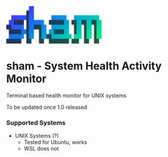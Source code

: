<img src="images/sham.png" height="100" alt="sham">

# sham - System Health Activity Monitor
Terminal based health monitor for UNIX systems

To be updated once 1.0 released

### Supported Systems
- UNIX Systems (?)
  - Tested for Ubuntu, works
  - WSL does not